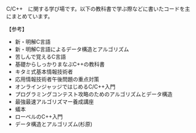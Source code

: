 C/C++　に関する学び場です。以下の教科書で学ぶ際などに書いたコードを主にまとめています。

【参考】
- 新・明解C言語
- 新・明解C言語によるデータ構造とアルゴリズム
- 苦しんで覚えるC言語
- 基礎からしっかりまなぶC++の教科書
- キタミ式基本情報技術者
- 応用情報技術者午後問題の重点対策
- オンラインジャッジではじめるC/C++入門
- プログラミングコンテスト攻略のためのアルゴリズムとデータ構造
- 最強最速アルゴリズマー養成講座
- 蟻本
- ローベルのC++入門
- データ構造とアルゴリズム(杉原)

